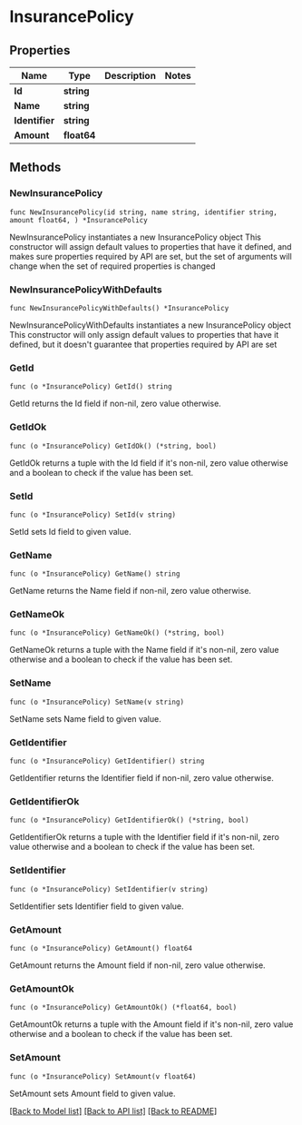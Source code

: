 # InsurancePolicy

## Properties

Name | Type | Description | Notes
------------ | ------------- | ------------- | -------------
**Id** | **string** |  | 
**Name** | **string** |  | 
**Identifier** | **string** |  | 
**Amount** | **float64** |  | 

## Methods

### NewInsurancePolicy

`func NewInsurancePolicy(id string, name string, identifier string, amount float64, ) *InsurancePolicy`

NewInsurancePolicy instantiates a new InsurancePolicy object
This constructor will assign default values to properties that have it defined,
and makes sure properties required by API are set, but the set of arguments
will change when the set of required properties is changed

### NewInsurancePolicyWithDefaults

`func NewInsurancePolicyWithDefaults() *InsurancePolicy`

NewInsurancePolicyWithDefaults instantiates a new InsurancePolicy object
This constructor will only assign default values to properties that have it defined,
but it doesn't guarantee that properties required by API are set

### GetId

`func (o *InsurancePolicy) GetId() string`

GetId returns the Id field if non-nil, zero value otherwise.

### GetIdOk

`func (o *InsurancePolicy) GetIdOk() (*string, bool)`

GetIdOk returns a tuple with the Id field if it's non-nil, zero value otherwise
and a boolean to check if the value has been set.

### SetId

`func (o *InsurancePolicy) SetId(v string)`

SetId sets Id field to given value.


### GetName

`func (o *InsurancePolicy) GetName() string`

GetName returns the Name field if non-nil, zero value otherwise.

### GetNameOk

`func (o *InsurancePolicy) GetNameOk() (*string, bool)`

GetNameOk returns a tuple with the Name field if it's non-nil, zero value otherwise
and a boolean to check if the value has been set.

### SetName

`func (o *InsurancePolicy) SetName(v string)`

SetName sets Name field to given value.


### GetIdentifier

`func (o *InsurancePolicy) GetIdentifier() string`

GetIdentifier returns the Identifier field if non-nil, zero value otherwise.

### GetIdentifierOk

`func (o *InsurancePolicy) GetIdentifierOk() (*string, bool)`

GetIdentifierOk returns a tuple with the Identifier field if it's non-nil, zero value otherwise
and a boolean to check if the value has been set.

### SetIdentifier

`func (o *InsurancePolicy) SetIdentifier(v string)`

SetIdentifier sets Identifier field to given value.


### GetAmount

`func (o *InsurancePolicy) GetAmount() float64`

GetAmount returns the Amount field if non-nil, zero value otherwise.

### GetAmountOk

`func (o *InsurancePolicy) GetAmountOk() (*float64, bool)`

GetAmountOk returns a tuple with the Amount field if it's non-nil, zero value otherwise
and a boolean to check if the value has been set.

### SetAmount

`func (o *InsurancePolicy) SetAmount(v float64)`

SetAmount sets Amount field to given value.



[[Back to Model list]](../README.md#documentation-for-models) [[Back to API list]](../README.md#documentation-for-api-endpoints) [[Back to README]](../README.md)


